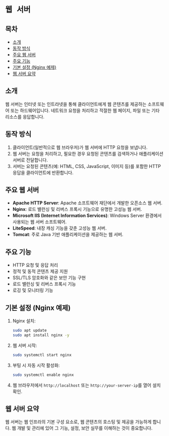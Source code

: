 # `웹 서버`

## 목차
- [소개](#소개)
- [동작 방식](#동작-방식)
- [주요 웹 서버](#주요-웹-서버)
- [주요 기능](#주요-기능)
- [기본 설정 (Nginx 예제)](#기본-설정-nginx-예제)
- [웹 서버 요약](#웹-서버-요약)

## 소개
웹 서버는 인터넷 또는 인트라넷을 통해 클라이언트에게 웹 콘텐츠를 제공하는 소프트웨어 또는 하드웨어입니다. 네트워크 요청을 처리하고 적절한 웹 페이지, 파일 또는 기타 리소스를 응답합니다.

## 동작 방식
1. 클라이언트(일반적으로 웹 브라우저)가 웹 서버에 HTTP 요청을 보냅니다.
2. 웹 서버는 요청을 처리하고, 필요한 경우 요청된 콘텐츠를 검색하거나 애플리케이션 서버로 전달합니다.
3. 서버는 요청된 콘텐츠(예: HTML, CSS, JavaScript, 이미지 등)를 포함한 HTTP 응답을 클라이언트에 반환합니다.

## 주요 웹 서버
- **Apache HTTP Server**: Apache 소프트웨어 재단에서 개발한 오픈소스 웹 서버.
- **Nginx**: 로드 밸런싱 및 리버스 프록시 기능으로 유명한 고성능 웹 서버.
- **Microsoft IIS (Internet Information Services)**: Windows Server 환경에서 사용되는 웹 서버 소프트웨어.
- **LiteSpeed**: 내장 캐싱 기능을 갖춘 고성능 웹 서버.
- **Tomcat**: 주로 Java 기반 애플리케이션을 제공하는 웹 서버.

## 주요 기능
- HTTP 요청 및 응답 처리
- 정적 및 동적 콘텐츠 제공 지원
- SSL/TLS 암호화와 같은 보안 기능 구현
- 로드 밸런싱 및 리버스 프록시 기능
- 로깅 및 모니터링 기능

## 기본 설정 (Nginx 예제)
1. Nginx 설치:
   ```sh
   sudo apt update
   sudo apt install nginx -y
   ```
2. 웹 서버 시작:
   ```sh
   sudo systemctl start nginx
   ```
3. 부팅 시 자동 시작 활성화:
   ```sh
   sudo systemctl enable nginx
   ```
4. 웹 브라우저에서 `http://localhost` 또는 `http://your-server-ip`를 열어 설치 확인.

## 웹 서버 요약
웹 서버는 웹 인프라의 기본 구성 요소로, 웹 콘텐츠의 호스팅 및 제공을 가능하게 합니다. 웹 개발 및 관리에 있어 그 기능, 설정, 보안 실무를 이해하는 것이 중요합니다.



